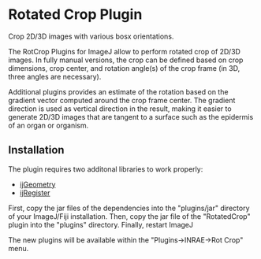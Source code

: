 # Rotated Crop Plugin 
Crop 2D/3D images with various bosx orientations.

The RotCrop Plugins for ImageJ allow to perform rotated crop of 2D/3D images.
In fully manual versions, the crop can be defined based on crop dimensions, crop center, 
and rotation angle(s) of the crop frame (in 3D, three angles are necessary).

Additional plugins provides an estimate of the rotation based on the gradient vector
computed around the crop frame center. The gradient direction is used as vertical direction 
in the result, making it easier to generate 2D/3D images that are tangent to a surface such as
the epidermis of an organ or organism.


## Installation

The plugin requires two additonal libraries to work properly:

* [ijGeometry](https://github.com/ijtools/ijGeometry)
* [ijRegister](https://github.com/ijtools/ijRegister)

First, copy the jar files of the dependencies into the "plugins/jar" directory of your ImageJ/Fiji installation.
Then, copy the jar file of the "RotatedCrop" plugin into the "plugins" directory.
Finally, restart ImageJ

The new plugins will be available within the "Plugins->INRAE->Rot Crop" menu.


